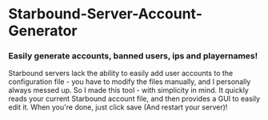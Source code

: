 Starbound-Server-Account-Generator
==================================

### Easily generate accounts, banned users, ips and playernames!
Starbound servers lack the ability to easily add user accounts to the configuration file - you have to modify the files manually, 
and I personally always messed up. So I made this tool - with simplicity in mind. It quickly reads your current Starbound account file,
and then provides a GUI to easily edit it. When you're done, just click save (And restart your server)!
